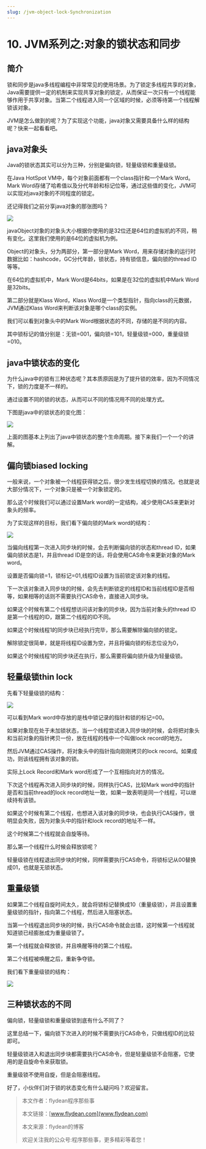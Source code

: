 ```yaml
---
slug: /jvm-object-lock-Synchronization
---
```


# 10. JVM系列之:对象的锁状态和同步

## 简介

锁和同步是java多线程编程中非常常见的使用场景。为了锁定多线程共享的对象，Java需要提供一定的机制来实现共享对象的锁定，从而保证一次只有一个线程能够作用于共享对象。当第二个线程进入同一个区域的时候，必须等待第一个线程解锁该对象。

JVM是怎么做到的呢？为了实现这个功能，java对象又需要具备什么样的结构呢？快来一起看看吧。

## java对象头

Java的锁状态其实可以分为三种，分别是偏向锁，轻量级锁和重量级锁。

在Java HotSpot VM中，每个对象前面都有一个class指针和一个Mark Word。 Mark Word存储了哈希值以及分代年龄和标记位等，通过这些值的变化，JVM可以实现对java对象的不同程度的锁定。

还记得我们之前分享java对象的那张图吗？

![](https://img-blog.csdnimg.cn/20200618121615778.png?x-oss-process=image/watermark,type_ZmFuZ3poZW5naGVpdGk,shadow_0,text_aHR0cDovL3d3dy5mbHlkZWFuLmNvbQ==,size_35,color_8F8F8F,t_70)

javaObject对象的对象头大小根据你使用的是32位还是64位的虚拟机的不同，稍有变化。这里我们使用的是64位的虚拟机为例。

Object的对象头，分为两部分，第一部分是Mark Word，用来存储对象的运行时数据比如：hashcode，GC分代年龄，锁状态，持有锁信息，偏向锁的thread ID等等。

在64位的虚拟机中，Mark Word是64bits，如果是在32位的虚拟机中Mark Word是32bits。

第二部分就是Klass Word，Klass Word是一个类型指针，指向class的元数据，JVM通过Klass Word来判断该对象是哪个class的实例。

我们可以看到对象头中的Mark Word根据状态的不同，存储的是不同的内容。

其中锁标记的值分别是：无锁=001，偏向锁=101，轻量级锁=000，重量级锁=010。

## java中锁状态的变化

为什么java中的锁有三种状态呢？其本质原因是为了提升锁的效率，因为不同情况下，锁的力度是不一样的。

通过设置不同的锁的状态，从而可以不同的情况用不同的处理方式。

下图是java中的锁状态的变化图：

![](https://img-blog.csdnimg.cn/20200619212424286.png)

上面的图基本上列出了java中锁状态的整个生命周期。接下来我们一个一个的讲解。

## 偏向锁biased locking

一般来说，一个对象被一个线程获得锁之后，很少发生线程切换的情况。也就是说大部分情况下，一个对象只是被一个对象锁定的。

那么这个时候我们可以通过设置Mark word的一定结构，减少使用CAS来更新对象头的频率。

为了实现这样的目标，我们看下偏向锁的Mark word的结构：

![](https://img-blog.csdnimg.cn/20200619215207151.png)

当偏向线程第一次进入同步块的时候，会去判断偏向锁的状态和thread ID，如果偏向锁状态是1，并且thread ID是空的话，将会使用CAS命令来更新对象的Mark word。

设置是否偏向锁=1，锁标记=01,线程ID设置为当前锁定该对象的线程。

下一次该对象进入同步块的时候，会先去判断锁定的线程ID和当前线程ID是否相等，如果相等的话则不需要执行CAS命令，直接进入同步块。

如果这个时候有第二个线程想访问该对象的同步块，因为当前对象头的thread ID是第一个线程的ID，跟第二个线程的ID不同。

如果这个时候线程1的同步块已经执行完毕，那么需要解除偏向锁的锁定。

解除锁定很简单，就是将线程ID设置为空，并且将偏向锁的标志位设为0，

如果这个时候线程1的同步块还在执行，那么需要将偏向锁升级为轻量级锁。

## 轻量级锁thin lock

先看下轻量级锁的结构：

![](https://img-blog.csdnimg.cn/20200619221814770.png)

可以看到Mark word中存放的是栈中锁记录的指针和锁的标记=00。

如果对象现在处于未加锁状态，当一个线程尝试进入同步块的时候，会将把对象头和当前对象的指针拷贝一份，放在线程的栈中一个叫做lock record的地方。

然后JVM通过CAS操作，将对象头中的指针指向刚刚拷贝的lock record。如果成功，则该线程拥有该对象的锁。

实际上Lock Record和Mark word形成了一个互相指向对方的情况。

下次这个线程再次进入同步块的时候，同样执行CAS，比较Mark word中的指针是否和当前thread的lock record地址一致，如果一致表明是同一个线程，可以继续持有该锁。

如果这个时候有第二个线程，也想进入该对象的同步块，也会执行CAS操作，很明显会失败，因为对象头中的指针和lock record的地址不一样。

这个时候第二个线程就会自旋等待。

那么第一个线程什么时候会释放锁呢？

轻量级锁在线程退出同步块的时候，同样需要执行CAS命令，将锁标记从00替换成01，也就是无锁状态。


## 重量级锁

如果第二个线程自旋时间太久，就会将锁标记替换成10（重量级锁），并且设置重量级锁的指针，指向第二个线程，然后进入阻塞状态。

当第一个线程退出同步块的时候，执行CAS命令就会出错，这时候第一个线程就知道锁已经膨胀成为重量级锁了。

第一个线程就会释放锁，并且唤醒等待的第二个线程。

第二个线程被唤醒之后，重新争夺锁。

我们看下重量级锁的结构：

![](https://img-blog.csdnimg.cn/20200619224613221.png)

## 三种锁状态的不同

偏向锁，轻量级锁和重量级锁到底有什么不同了？

这里总结一下，偏向锁下次进入的时候不需要执行CAS命令，只做线程ID的比较即可。

轻量级锁进入和退出同步块都需要执行CAS命令，但是轻量级锁不会阻塞，它使用的是自旋命令来获取锁。

重量级锁不使用自旋，但是会阻塞线程。

好了，小伙伴们对于锁的状态变化有什么疑问吗？欢迎留言。

> 本文作者：flydean程序那些事
> 
> 本文链接：[www.flydean.com](www.flydean.com)
> 
> 本文来源：flydean的博客
> 
> 欢迎关注我的公众号:程序那些事，更多精彩等着您！

















